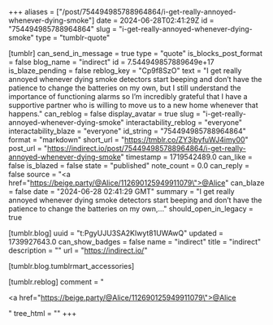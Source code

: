 +++
aliases = ["/post/754494985788964864/i-get-really-annoyed-whenever-dying-smoke"]
date = 2024-06-28T02:41:29Z
id = "754494985788964864"
slug = "i-get-really-annoyed-whenever-dying-smoke"
type = "tumblr-quote"

[tumblr]
can_send_in_message = true
type = "quote"
is_blocks_post_format = false
blog_name = "indirect"
id = 7.544949857889649e+17
is_blaze_pending = false
reblog_key = "Cp9f8SzO"
text = "I get really annoyed whenever dying smoke detectors start beeping and don&rsquo;t have the patience to change the batteries on my own, but I still understand the importance of functioning alarms so I&rsquo;m incredibly grateful that I have a supportive partner who is willing to move us to a new home whenever that happens."
can_reblog = false
display_avatar = true
slug = "i-get-really-annoyed-whenever-dying-smoke"
interactability_reblog = "everyone"
interactability_blaze = "everyone"
id_string = "754494985788964864"
format = "markdown"
short_url = "https://tmblr.co/ZY3jbyfuWJ4imy00"
post_url = "https://indirect.io/post/754494985788964864/i-get-really-annoyed-whenever-dying-smoke"
timestamp = 1719542489.0
can_like = false
is_blazed = false
state = "published"
note_count = 0.0
can_reply = false
source = "<a href=\"https://beige.party/@Alice/112690125949911079\">@Alice</a>"
can_blaze = false
date = "2024-06-28 02:41:29 GMT"
summary = "I get really annoyed whenever dying smoke detectors start beeping and don’t have the patience to change the batteries on my own,..."
should_open_in_legacy = true

[tumblr.blog]
uuid = "t:PgyUJU3SA2Klwyt81UWAwQ"
updated = 1739927643.0
can_show_badges = false
name = "indirect"
title = "indirect"
description = ""
url = "https://indirect.io/"

[tumblr.blog.tumblrmart_accessories]

[tumblr.reblog]
comment = "<p><a href=\"https://beige.party/@Alice/112690125949911079\">@Alice</a></p>"
tree_html = ""
+++
